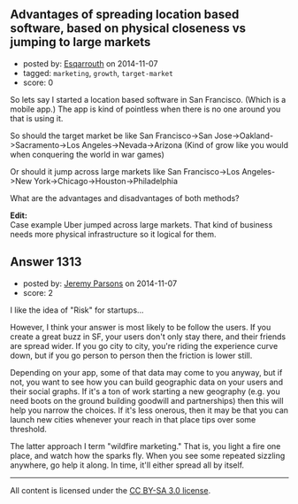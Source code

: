 ## Advantages of spreading location based software, based on physical closeness vs jumping to large markets

- posted by: [Esqarrouth](https://stackexchange.com/users/3055586/esqarrouth) on 2014-11-07
- tagged: `marketing`, `growth`, `target-market`
- score: 0

So lets say I started a location based software in San Francisco. (Which is a mobile app.) The app is kind of pointless when there is no one around you that is using it. 

So should the target market be like San Francisco->San Jose->Oakland->Sacramento->Los Angeles->Nevada->Arizona (Kind of grow like you would when conquering the world in war games)

Or should it jump across large markets like San Francisco->Los Angeles->New York->Chicago->Houston->Philadelphia

What are the advantages and disadvantages of both methods?

**Edit:**  
Case example Uber jumped across large markets. That kind of business needs more physical infrastructure so it logical for them.


## Answer 1313

- posted by: [Jeremy Parsons](https://stackexchange.com/users/497810/jeremy-parsons) on 2014-11-07
- score: 2

I like the idea of "Risk" for startups...

However, I think your answer is most likely to be follow the users. If you create a great buzz in SF, your users don't only stay there, and their friends are spread wider. If you go city to city, you're riding the experience curve down, but if you go person to person then the friction is lower still.

Depending on your app, some of that data may come to you anyway, but if not, you want to see how you can build geographic data on your users and their social graphs. If it's a ton of work starting a new geography (e.g. you need boots on the ground building goodwill and partnerships) then this will help you narrow the choices. If it's less onerous, then it may be that you can launch new cities whenever your reach in that place tips over some threshold.

The latter approach I term "wildfire marketing." That is, you light a fire one place, and watch how the sparks fly. When you see some repeated sizzling anywhere, go help it along. In time, it'll either spread all by itself.



---

All content is licensed under the [CC BY-SA 3.0 license](https://creativecommons.org/licenses/by-sa/3.0/).

